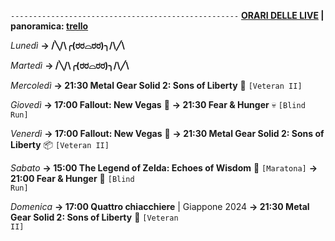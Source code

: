 <code>---------------------------------------------------</code>
<b><u>ORARI DELLE LIVE</u> | panoramica: <a href="https://trello.com/b/iKwdSGf3/sabaku">trello</a></b>

<i>Lunedì</i>
<b>→ /╲/\╭(ರರ⌓ರರ)╮/\╱\ </b>

<i>Martedì</i>
<b>→ /╲/\╭(ರರ⌓ರರ)╮/\╱\ </b>

<i>Mercoledì</i>
<b>→ 21:30 Metal Gear Solid 2: Sons of Liberty</b> 🗽 <code>[Veteran II]</code>

<i>Giovedì</i>
<b>→ 17:00 Fallout: New Vegas</b> 🥫
<b>→ 21:30 Fear & Hunger</b> 💀 <code>[Blind Run]</code>

<i>Venerdì</i>
<b>→ 17:00 Fallout: New Vegas</b> 🥫
<b>→ 21:30 Metal Gear Solid 2: Sons of Liberty</b> 📦 <code>[Veteran II]</code>

<i>Sabato</i>
<b>→ 15:00 The Legend of Zelda: Echoes of Wisdom</b> 🦉 <code>[Maratona]</code>
<b>→ 21:00 Fear & Hunger</b> 🍴 <code>[Blind Run]</code>

<i>Domenica</i>
<b>→ 17:00 Quattro chiacchiere</b> | Giappone 2024 
<b>→ 21:30 Metal Gear Solid 2: Sons of Liberty</b> 🗽 <code>[Veteran II]</code>
